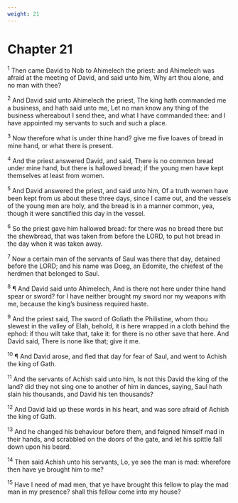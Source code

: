```yaml
---
weight: 21
---
```


# Chapter 21

<sup>1</sup> Then came David to Nob to Ahimelech the priest: and Ahimelech was afraid at the meeting of David, and said unto him, Why art thou alone, and no man with thee? 

<sup>2</sup> And David said unto Ahimelech the priest, The king hath commanded me a business, and hath said unto me, Let no man know any thing of the business whereabout I send thee, and what I have commanded thee: and I have appointed my servants to such and such a place. 

<sup>3</sup> Now therefore what is under thine hand? give me five loaves of bread in mine hand, or what there is present. 

<sup>4</sup> And the priest answered David, and said, There is no common bread under mine hand, but there is hallowed bread; if the young men have kept themselves at least from women. 

<sup>5</sup> And David answered the priest, and said unto him, Of a truth women have been kept from us about these three days, since I came out, and the vessels of the young men are holy, and the bread is in a manner common, yea, though it were sanctified this day in the vessel. 

<sup>6</sup> So the priest gave him hallowed bread: for there was no bread there but the shewbread, that was taken from before the LORD, to put hot bread in the day when it was taken away. 

<sup>7</sup> Now a certain man of the servants of Saul was there that day, detained before the LORD; and his name was Doeg, an Edomite, the chiefest of the herdmen that belonged to Saul. 

<sup>8</sup> ¶ And David said unto Ahimelech, And is there not here under thine hand spear or sword? for I have neither brought my sword nor my weapons with me, because the king’s business required haste. 

<sup>9</sup> And the priest said, The sword of Goliath the Philistine, whom thou slewest in the valley of Elah, behold, it is here wrapped in a cloth behind the ephod: if thou wilt take that, take it: for there is no other save that here. And David said, There is none like that; give it me. 

<sup>10</sup> ¶ And David arose, and fled that day for fear of Saul, and went to Achish the king of Gath. 

<sup>11</sup> And the servants of Achish said unto him, Is not this David the king of the land? did they not sing one to another of him in dances, saying, Saul hath slain his thousands, and David his ten thousands? 

<sup>12</sup> And David laid up these words in his heart, and was sore afraid of Achish the king of Gath. 

<sup>13</sup> And he changed his behaviour before them, and feigned himself mad in their hands, and scrabbled on the doors of the gate, and let his spittle fall down upon his beard. 

<sup>14</sup> Then said Achish unto his servants, Lo, ye see the man is mad: wherefore then have ye brought him to me? 

<sup>15</sup> Have I need of mad men, that ye have brought this fellow to play the mad man in my presence? shall this fellow come into my house? 



